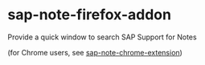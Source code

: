 sap-note-firefox-addon
======================

Provide a quick window to search SAP Support for Notes

(for Chrome users, see [sap-note-chrome-extension](https://github.com/mitch-b/sap-note-chrome-extension))
